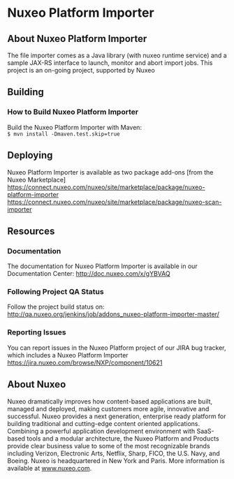 # Nuxeo Platform Importer

## About Nuxeo Platform Importer

The file importer comes as a Java library (with nuxeo runtime service) and a sample JAX-RS interface to launch, monitor and abort import jobs.
This project is an on-going project, supported by Nuxeo

## Building 
### How to Build Nuxeo Platform Importer
Build the Nuxeo Platform Importer with Maven:    
```$ mvn install -Dmaven.test.skip=true```

## Deploying
Nuxeo Platform Importer is available as two package add-ons [from the Nuxeo Marketplace]
https://connect.nuxeo.com/nuxeo/site/marketplace/package/nuxeo-platform-importer
https://connect.nuxeo.com/nuxeo/site/marketplace/package/nuxeo-scan-importer

## Resources 
### Documentation
The documentation for Nuxeo Platform Importer is available in our Documentation Center: http://doc.nuxeo.com/x/gYBVAQ

### Following Project QA Status
Follow the project build status on: http://qa.nuxeo.org/jenkins/job/addons_nuxeo-platform-importer-master/

### Reporting Issues 
You can report issues in the Nuxeo Platform project of our JIRA bug tracker, which includes a Nuxeo Platform Importer
https://jira.nuxeo.com/browse/NXP/component/10621

## About Nuxeo
Nuxeo dramatically improves how content-based applications are built, managed and deployed, making customers more agile, innovative and successful. Nuxeo provides a next generation, enterprise ready platform for building traditional and cutting-edge content oriented applications. Combining a powerful application development environment with SaaS-based tools and a modular architecture, the Nuxeo Platform and Products provide clear business value to some of the most recognizable brands including Verizon, Electronic Arts, Netflix, Sharp, FICO, the U.S. Navy, and Boeing. Nuxeo is headquartered in New York and Paris. More information is available at www.nuxeo.com.


